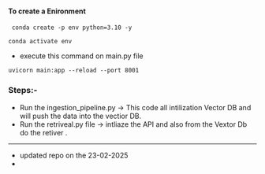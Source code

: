 
#### To create a Enironment
```
 conda create -p env python=3.10 -y
```
```
conda activate env
```

- execute this command on main.py file 
```
uvicorn main:app --reload --port 8001
```




### Steps:-
- Run the ingestion_pipeline.py -> This code all intilization Vector DB  and will push the data into the vectior DB.
- Run the retriveal.py file -> intliaze the API and also from the Vextor Db do the retiver .

- ---------------------------------------------------------------------------------------------------------------------------------
- updated repo on the 23-02-2025
- 
